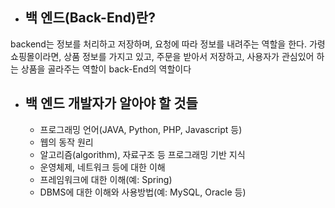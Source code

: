 * ## 백 엔드(Back-End)란?
backend는 정보를 처리하고 저장하며, 요청에 따라 정보를 내려주는 역할을 한다. 가령 쇼핑몰이라면, 상품 정보를 가지고 있고, 주문을 받아서 저장하고, 사용자가 관심있어 하는 상품을 골라주는 역할이 back-End의 역할이다



* ## 백 엔드 개발자가 알아야 할 것들

    * 프로그래밍 언어(JAVA,  Python, PHP, Javascript 등)
    * 웹의 동작 원리
    * 알고리즘(algorithm), 자료구조 등 프로그래밍 기반 지식
    * 운영체제, 네트워크 등에 대한 이해
    * 프레임워크에 대한 이해(예: Spring)
    * DBMS에 대한 이해와 사용방법(예: MySQL, Oracle 등)
